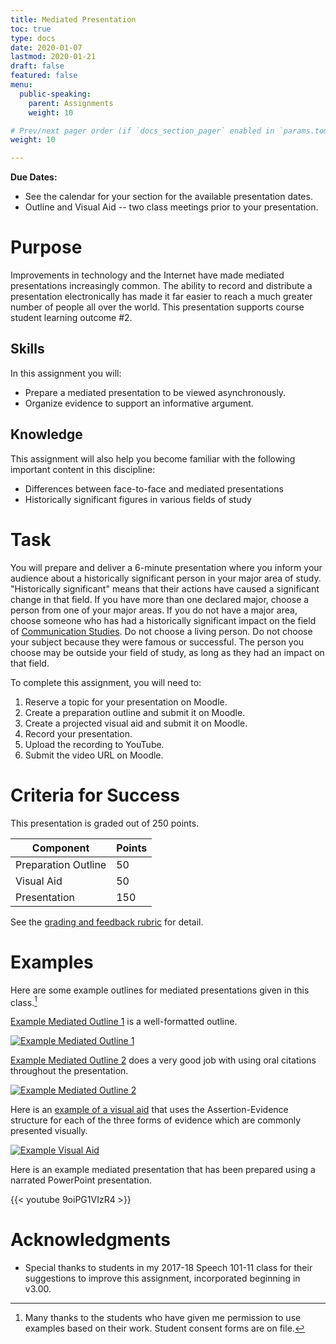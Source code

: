 ```yaml
---
title: Mediated Presentation
toc: true
type: docs
date: 2020-01-07
lastmod: 2020-01-21
draft: false
featured: false
menu:
  public-speaking:
    parent: Assignments
    weight: 10

# Prev/next pager order (if `docs_section_pager` enabled in `params.toml`)
weight: 10

---
```


**Due Dates:**

  * See the calendar for your section for the available presentation dates.
  * Outline and Visual Aid -- two class meetings prior to your presentation.

Purpose
=======

Improvements in technology and the Internet have made mediated presentations increasingly common.
The ability to record and distribute a presentation electronically has made it far easier to reach a much greater number of people all over the world.
This presentation supports course student learning outcome #2.

Skills
------

In this assignment you will:

* Prepare a mediated presentation to be viewed asynchronously.
* Organize evidence to support an informative argument.

Knowledge
---------

This assignment will also help you become familiar with the following important content in this discipline:

* Differences between face-to-face and mediated presentations
* Historically significant figures in various fields of study

Task
====

You will prepare and deliver a 6-minute presentation where you inform your audience about a historically significant person in your major area of study.
"Historically significant" means that their actions have caused a significant change in that field.
If you have more than one declared major, choose a person from one of your major areas.
If you do not have a major area, choose someone who has had a historically significant impact on the field of [Communication Studies](https://en.wikipedia.org/wiki/Communication_studies).
Do not choose a living person.
Do not choose your subject because they were famous or successful.
The person you choose may be outside your field of study, as long as they had an impact on that field.

To complete this assignment, you will need to:

1. Reserve a topic for your presentation on Moodle.
2. Create a preparation outline and submit it on Moodle.
3. Create a projected visual aid and submit it on Moodle.
4. Record your presentation.
5. Upload the recording to YouTube.
6. Submit the video URL on Moodle.

Criteria for Success
====================

This presentation is graded out of 250 points.

Component           | Points
--------------------|-------
Preparation Outline | 50
Visual Aid          | 50
Presentation        | 150

See the [grading and feedback rubric][prepared-rubric] for detail.

[prepared-rubric]: /course/public-speaking/handout/prepared-presentation-rubric.pdf

Examples
========

Here are some example outlines for mediated presentations given in this class.[^student-permission]

[Example Mediated Outline 1](/course/public-speaking/assignment/mediated-outline-example-1.docx) is a well-formatted outline.

[![Example Mediated Outline 1](/img/course/mediated-outline-example-1.PNG)](/course/public-speaking/assignment/mediated-outline-example-1.docx)

[Example Mediated Outline 2](/course/public-speaking/assignment/mediated-outline-example-2.docx) does a very good job with using oral citations throughout the presentation.

[![Example Mediated Outline 2](/img/course/mediated-outline-example-2.PNG)](/course/public-speaking/assignment/mediated-outline-example-2.docx)

Here is an [example of a visual aid](/course/public-speaking/visual-aid/example-visual-aid.pptx) that uses the Assertion-Evidence structure for each of the three forms of evidence which are commonly presented visually.

[![Example Visual
Aid](/img/course/example-visual-aid.PNG)](/course/public-speaking/visual-aid/example-visual-aid.pptx)

Here is an example mediated presentation that has been prepared using a narrated PowerPoint presentation.

{{< youtube 9oiPG1VIzR4 >}}

Acknowledgments
===============

* Special thanks to students in my 2017-18 Speech 101-11 class for their suggestions to improve this assignment, incorporated beginning in v3.00.

[^student-permission]: Many thanks to the students who have given me permission to use examples based on their work. Student consent forms are on file.

<!-- Previous Versions:

   v#   | Date       | Modifications
  ------|------------|:--------------
  v5.01 | 2020-01-21 | Minor corrections
  v5.00 | 2020-01-07 | Switched formatting for better transparency.
  v4.00 | 2019-10-11 | new grading rubrics
  v3.03 | 2019-08-08 | Changes for Hugo compatibility, integrated and updated rubrics
  v3.02 | 2018-01-16 | moved presentation specific components to standalone assignment
  v3.01 | 2017-10-24 | Fixed link to graded PowerPoint assignment
  v3.00 | 2017-10-10 | Changed assignment to focus on major.
  v2.03 | 2017-10-03 | Added text for choosing a topic
  v2.02 | 2017-09-20 | Minor formatting fixes
  v2.01 | 2017-09-12 | Added link to preparation outline assignment and example outlines
  v2.00 | 2017-08-15 | Transitioned to star system.
  v1.02 |          - | Added example
  v1.01 |          - | spell check :-)
  v1.00 |          - | New assignment format, more restrictions, moved to first assignment
  v0.02 |          - | Formatting, wording, link for reflection paper
  v0.01 |          - | changes for speech 101
  v0.00 |          - | Initial version

-->

